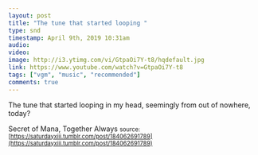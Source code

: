 ```yaml
---
layout: post
title: "The tune that started looping "
type: snd
timestamp: April 9th, 2019 10:31am
audio: 
video: 
image: http://i3.ytimg.com/vi/GtpaOi7Y-t8/hqdefault.jpg
link: https://www.youtube.com/watch?v=GtpaOi7Y-t8
tags: ["vgm", "music", "recommended"]
comments: true
---
```

The tune that started looping in my head, seemingly from out of nowhere, today?

Secret of Mana, Together Always
<small>source: [https://saturdayxiii.tumblr.com/post/184062691789](https://saturdayxiii.tumblr.com/post/184062691789)</small>